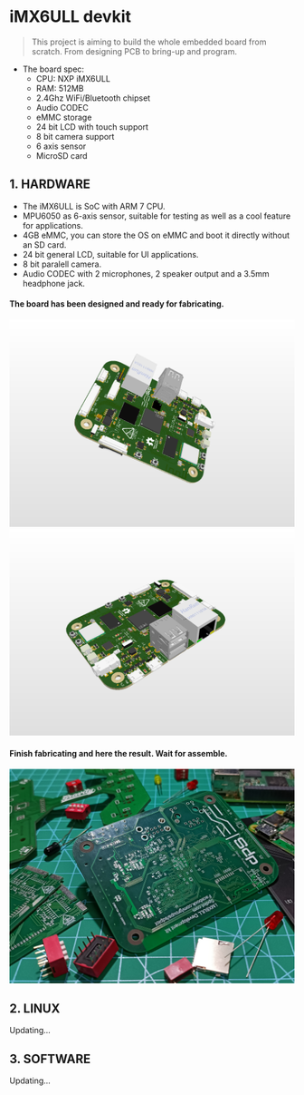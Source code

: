 # iMX6ULL devkit
> This project is aiming to build the whole embedded board from scratch. From designing PCB to bring-up and program.
-  The board spec:
   -  CPU: NXP iMX6ULL
   -  RAM: 512MB
   -  2.4Ghz WiFi/Bluetooth chipset
   -  Audio CODEC
   -  eMMC storage
   -  24 bit LCD with touch support
   -  8 bit camera support
   -  6 axis sensor
   -  MicroSD card

## 1. **HARDWARE**

- The iMX6ULL is SoC with ARM 7 CPU.
- MPU6050 as 6-axis sensor, suitable for testing as well as a cool feature for applications.
- 4GB eMMC, you can store the OS on eMMC and boot it directly without an SD card.
- 24 bit general LCD, suitable for UI applications.
- 8 bit paralell camera.
- Audio CODEC with 2 microphones, 2 speaker output and a 3.5mm headphone jack.

#### The board has been designed and ready for fabricating.
![](Images/Board1.png)
![](Images/Board2.png)
#### Finish fabricating and here the result. Wait for assemble.
![](Images/realBoard1.jpg)

## 2. **LINUX**
   Updating...
## 3. **SOFTWARE**
   Updating...
